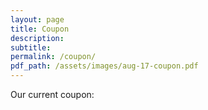 ```yaml
---
layout: page
title: Coupon
description:
subtitle:
permalink: /coupon/
pdf_path: /assets/images/aug-17-coupon.pdf
---
```



Our current coupon:
